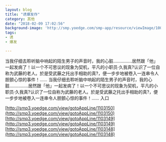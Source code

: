 ```yaml
---
layout: blog
title: "诱爆发作"
category: 其他
date: "2018-02-09 17:02:56"
background-image: 'http://smp.yoedge.com/smp-app/resource/viewImage/1003479appline.png'
tags:
- 诱
- 爆发

---
```

当我仔细去聆听脑中响起的陌生男子的声音时，我的心脏……………居然跟「他」一起发病了！以一个不可思议的现象为契机，平凡的小职员‧久我真?认识了一位自称为武藤的老人。於是受武藤之托出手相助的真?，便一步步地被卷入一连串令人胆颤心惊的事件！……
当我仔细去聆听脑中响起的陌生男子的声音时，我的心脏……………居然跟「他」一起发病了！以一个不可思议的现象为契机，平凡的小职员‧久我真?认识了一位自称为武藤的老人。於是受武藤之托出手相助的真?，便一步步地被卷入一连串令人胆颤心惊的事件！……
入口

[http://smp3.yoedge.com/view/gotoAppLine/1103150](http://smp3.yoedge.com/view/gotoAppLine/1103150)
[http://smp3.yoedge.com/view/gotoAppLine/1103149](http://smp3.yoedge.com/view/gotoAppLine/1103149)
[http://smp3.yoedge.com/view/gotoAppLine/1103148](http://smp3.yoedge.com/view/gotoAppLine/1103148)

        

